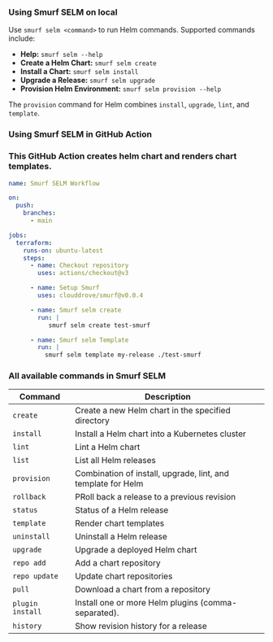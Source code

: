 ### Using Smurf SELM on local
Use `smurf selm <command>` to run Helm commands. Supported commands include:

- **Help:** `smurf selm --help`
- **Create a Helm Chart:** `smurf selm create`
- **Install a Chart:** `smurf selm install`
- **Upgrade a Release:** `smurf selm upgrade`
- **Provision Helm Environment:** `smurf selm provision --help`

The `provision` command for Helm combines `install`, `upgrade`, `lint`, and `template`.

### Using Smurf SELM in GitHub Action
### This GitHub Action creates helm chart and renders chart templates.

```yaml
name: Smurf SELM Workflow

on:
  push:
    branches:
      - main

jobs:
  terraform:
    runs-on: ubuntu-latest
    steps:
      - name: Checkout repository
        uses: actions/checkout@v3

      - name: Setup Smurf
        uses: clouddrove/smurf@v0.0.4

      - name: Smurf selm create
        run: |
           smurf selm create test-smurf

      - name: Smurf selm Template
        run: |
          smurf selm template my-release ./test-smurf
```

### All available commands in Smurf SELM

| Command   | Description                          |
|-----------|--------------------------------------|
| `create`    | Create a new Helm chart in the specified directory |
| `install` | Install a Helm chart into a Kubernetes cluster         |
| `lint`    | Lint a Helm chart |
| `list`   | List all Helm releases                |
| `provision` | Combination of install, upgrade, lint, and template for Helm |
| `rollback` | PRoll back a release to a previous revision           |
| `status` | Status of a Helm release  |
| `template` |  Render chart templates           |
| `uninstall` | Uninstall a Helm release  |
| `upgrade` | Upgrade a deployed Helm chart  |
| `repo add` | Add a chart repository |
| `repo update` | Update chart repositories |
| `pull` | Download a chart from a repository |
| `plugin install` | Install one or more Helm plugins (comma-separated). |
| `history` | Show revision history for a release |
